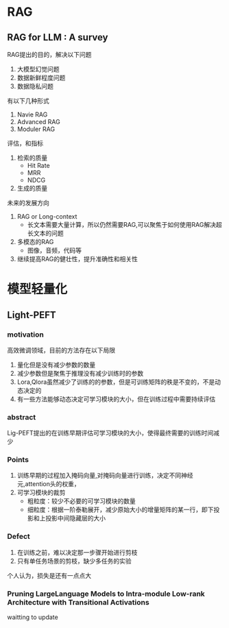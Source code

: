 
# RAG

## RAG for LLM :  A survey

RAG提出的目的，解决以下问题

1. 大模型幻觉问题
2. 数据新鲜程度问题
3. 数据隐私问题

有以下几种形式

1. Navie RAG
2. Advanced RAG
3. Moduler RAG

评估，和指标

1. 检索的质量
    - Hit Rate
    - MRR
    - NDCG
2. 生成的质量

未来的发展方向

1. RAG or Long-context
    - 长文本需要大量计算，所以仍然需要RAG,可以聚焦于如何使用RAG解决超长文本的问题
2. 多模态的RAG
    - 图像，音频，代码等
3. 继续提高RAG的健壮性，提升准确性和相关性

# 模型轻量化

## Light-PEFT

### motivation

高效微调领域，目前的方法存在以下局限

1. 量化但是没有减少参数的数量
2. 减少参数但是聚焦于推理没有减少训练时的参数
3. Lora,Qlora虽然减少了训练的的参数，但是可训练矩阵的秩是不变的，不是动态决定的
4. 有一些方法能够动态决定可学习模块的大小，但在训练过程中需要持续评估

### abstract

Lig-PEFT提出的在训练早期评估可学习模块的大小，使得最终需要的训练时间减少

### Points

1. 训练早期的过程加入掩码向量,对掩码向量进行训练，决定不同神经元,attention头的权重，
2. 可学习模块的裁剪
    - 粗粒度：较少不必要的可学习模块的数量
    - 细粒度：根据一阶泰勒展开，减少原始大小的增量矩阵的某一行，即下投影和上投影中间隐藏层的大小

### Defect

1. 在训练之前，难以决定那一步骤开始进行剪枝
2. 只有单任务场景的剪枝，缺少多任务的实验

个人认为，损失是还有一点点大

### Pruning LargeLanguage Models to Intra-module Low-rank Architecture with Transitional Activations

waitting to update
